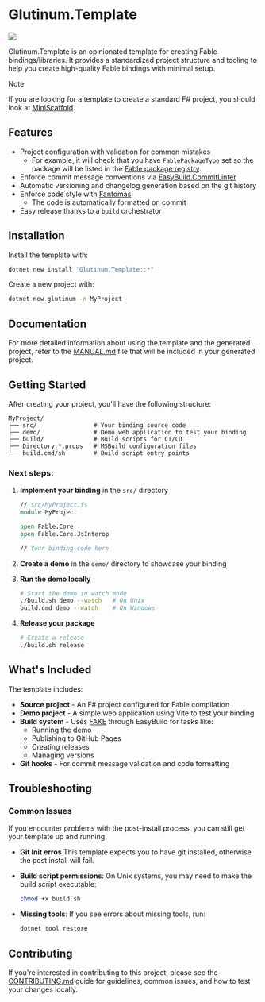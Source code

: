 # Glutinum.Template

[![](https://img.shields.io/badge/Sponsors-EA4AAA?style=for-the-badge)](https://mangelmaxime.github.io/sponsors/)

Glutinum.Template is an opinionated template for creating Fable bindings/libraries. It provides a standardized project structure and tooling to help you create high-quality Fable bindings with minimal setup.

> [!NOTE]
> If you are looking for a template to create a standard F# project, you should look at [MiniScaffold](https://github.com/TheAngryByrd/MiniScaffold).

## Features

- Project configuration with validation for common mistakes
    - For example, it will check that you have `FablePackageType` set so the package will be listed in the [Fable package registry](https://fable.io/packages/).
- Enforce commit message conventions via [EasyBuild.CommitLinter](https://github.com/easybuild-org/EasyBuild.CommitLinter)
- Automatic versioning and changelog generation based on the git history
- Enforce code style with [Fantomas](https://fsprojects.github.io/fantomas/)
    - The code is automatically formatted on commit
- Easy release thanks to a `build` orchestrator

## Installation

Install the template with:

```bash
dotnet new install "Glutinum.Template::*"
```

Create a new project with:

```bash
dotnet new glutinum -n MyProject
```

## Documentation

For more detailed information about using the template and the generated project, refer to the [MANUAL.md](content/MANUAL.md) file that will be included in your generated project.

## Getting Started

After creating your project, you'll have the following structure:

```
MyProject/
├── src/                # Your binding source code
├── demo/               # Demo web application to test your binding
├── build/              # Build scripts for CI/CD
├── Directory.*.props   # MSBuild configuration files
└── build.cmd/sh        # Build script entry points
```

### Next steps:

1. **Implement your binding** in the `src/` directory
   ```fsharp
   // src/MyProject.fs
   module MyProject

   open Fable.Core
   open Fable.Core.JsInterop
   
   // Your binding code here
   ```

2. **Create a demo** in the `demo/` directory to showcase your binding

3. **Run the demo locally**
   ```bash
   # Start the demo in watch mode
   ./build.sh demo --watch   # On Unix
   build.cmd demo --watch    # On Windows
   ```

4. **Release your package**
   ```bash
   # Create a release
   ./build.sh release
   ```

## What's Included

The template includes:

- **Source project** - An F# project configured for Fable compilation
- **Demo project** - A simple web application using Vite to test your binding
- **Build system** - Uses [FAKE](https://fake.build/) through EasyBuild for tasks like:
  - Running the demo
  - Publishing to GitHub Pages
  - Creating releases
  - Managing versions
- **Git hooks** - For commit message validation and code formatting

## Troubleshooting

### Common Issues

If you encounter problems with the post-install process, you can still get your template up and running

- **Git Init erros**
  This template expects you to have git installed, otherwise the post install will fail.

- **Build script permissions**: On Unix systems, you may need to make the build script executable:
  ```bash
  chmod +x build.sh
  ```

- **Missing tools**: If you see errors about missing tools, run:
  ```bash
  dotnet tool restore
  ```

## Contributing

If you're interested in contributing to this project, please see the [CONTRIBUTING.md](CONTRIBUTING.md) guide for guidelines, common issues, and how to test your changes locally.